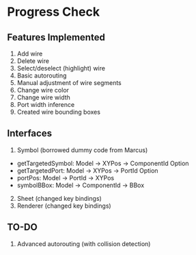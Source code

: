 # Progress Check

## Features Implemented

1. Add wire
2. Delete wire
3. Select/deselect (highlight) wire
4. Basic autorouting
5. Manual adjustment of wire segments
6. Change wire color
7. Change wire width
8. Port width inference
9. Created wire bounding boxes

## Interfaces

1. Symbol (borrowed dummy code from Marcus)
 - getTargetedSymbol:
        Model -> XYPos -> ComponentId Option
 - getTargetedPort:
        Model -> XYPos -> PortId Option
 - portPos:
        Model -> PortId -> XYPos
 - symbolBBox:
        Model -> ComponentId -> BBox
2. Sheet (changed key bindings)
3. Renderer (changed key bindings)


## TO-DO

1. Advanced autorouting (with collision detection)

